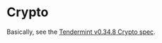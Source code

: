 # Crypto

Basically, see the [Tendermint v0.34.8 Crypto spec](https://github.com/tendermint/tendermint/blob/v0.34.8/crypto/README.md).
